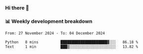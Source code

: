 ### Hi there 👋

### 📊 Weekly development breakdown
<!--START_SECTION:waka-->

```txt
From: 27 November 2024 - To: 04 December 2024

Python   8 mins          █████████████████████▓░░░   86.18 %
Text     1 min           ███▒░░░░░░░░░░░░░░░░░░░░░   13.82 %
```

<!--END_SECTION:waka-->
